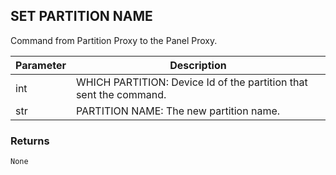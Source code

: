 ## SET PARTITION NAME

Command from Partition Proxy to the Panel Proxy.


| Parameter | Description |
| --- | --- |
| int | WHICH PARTITION: Device Id of the partition that sent the command. |
| str  | PARTITION NAME: The new partition name. |



### Returns

`None`

